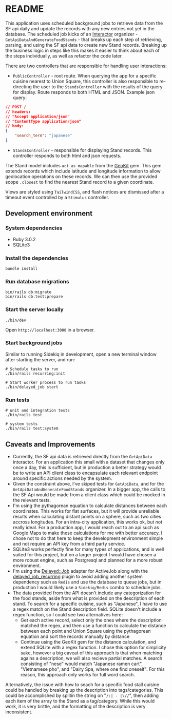# README

This application uses scheduled background jobs to retrieve data from the SF api daily and update the records with any new entries not yet in the database.
The scheduled job kicks of an [Interactor](https://github.com/collectiveidea/interactor/) organizer - `GetApiDataAndGenerateFoodStands` - that breaks up each step of retrieving, parsing, and using the SF api data to create new Stand records. Breaking up the business logic in steps like this makes it easier to think about each of the steps individually, as well as refactor the code later.

There are two controllers that are responsible for handling user interactions:
- `PublicController` - root route. When querying the app for a specific cuisine nearest to Union Square, this controller is also responsible to re-directing the user to the `StandsController` with the results of the query for display. Route responds to both HTML and JSON.
Example json query:
```json
// POST /
// headers:
// "Accept application/json"
// "ContentType application/json"
// body:
{
    "search_term": "japanese"
}
```
- `StandsController` - responsible for displaying Stand records. This controller responds to both html and json requests.

The Stand model includes `act_as_mapable` from the [GeoKit](https://github.com/geokit/geokit-rails) gem. This gem extends records which include latitude and longitude information to allow geolocation operations on these records. We can then use the provided scope `.closest` to find the nearest Stand record to a given coordinate.

Views are styled using `TailwindCSS`, and flash notices are dismissed after a timeout event controlled by a `Stimulus` controller.


## Development environment

### System dependencies
- Ruby 3.0.2
- SQLite3


### Install the dependencies

```shell
bundle install
```


### Run database migrations

```shell
bin/rails db:migrate
bin/rails db:test:prepare
```


### Start the server locally

```shell
./bin/dev
```

Open `http://localhost:3000` in a browser.

### Start background jobs

Similar to running Sidekiq in development, open a new terminal window after starting the server, and run:

```shell
# Schedule tasks to run
./bin/rails recurring:init

# Start worker process to run tasks
./bin/delayed_job start
```


### Run tests

```shell
# unit and integration tests
./bin/rails test

# system tests
./bin/rails test:system
```


## Caveats and Improvements

- Currently, the SF api data is retrieved directly from the `GetApiData` interactor. For an application this small with a dataset that changes only once a day, this is sufficient, but in production a better strategy would be to write an API client class to encapsulate each relevant endpoint around specific actions needed by the system.
- Given the constraint above, I've skiped tests for `GetApiData`, and for the `GetApiDataAndGenerateFoodStands` organizer. In a bigger app, the calls to the SF Api would be made from a client class which could be mocked in the relevant tests.
- I'm using the pythagorean equation to calculate distances between each coordinates. This works for flat surfaces, but it will provide unreliable results when calculating distant points on a sphere, such as two cities accross longitudes. For an intra-city application, this works ok, but not really ideal. For a production app, I would reach out to an api such as Google Maps to make these calculations for me with better accuracy. I chose not to do that here to keep the development environment simple and not require an API key from a third party service.
- SQLite3 works perfectly fine for many types of applications, and is well suited for this project, but on a larger project I would have chosen a more robust engine, such as Postgresql and planned for a more robust environment.
- I'm using the [Delayed::Job](https://github.com/collectiveidea/delayed_job) adapter for ActiveJob along with the [delayed_job_recurring](https://github.com/amitree/delayed_job_recurring) plugin to avoid adding another system dependency such as `Redis` and use the database to queue jobs, but in production I would likely use a `Sidekiq/Redis` combo to schedule jobs.
- The data provided from the API doesn't include any categorization for the food stands, aside from what is provided on the description of each stand. To search for a specific cuisine, such as "Japanese", I have to use a regex match on the Stand description field. SQLite doesn't include a regex function, so I could see two alternatives here: 
    - Get each active record, select only the ones where the description matched the regex, and then use a function to calculate the distance between each point and Union Square using the pythagorean equation and sort the records manually by distance
    - Continue using the GeoKit gem for the distance calculation, and extend SQLite with a regex function. I chose this option for simplicity sake, however a big caveat of this approach is that when matching agains a description, we will also recieve partial matches. A search consisting of "nese" would match "Japanese ramen cart", "Vietnamese pho", and "Dairy Spa, where one find oneself". For this reason, this approach only works for full word search.

Alternatively, the issue with how to seach for a specific food stall cuisine could be handled by breaking up the description into tags/categories. This could be accomplished by splitin the string on  "`/:| - |\//`", then adding each item of the array to the Stand as a tag/category. While this would work, it is very brittle, and the formatting of the description is very inconsistent.